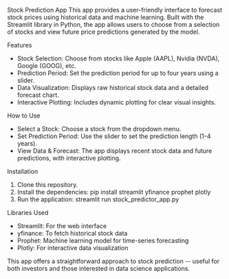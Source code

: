 Stock Prediction App
This app provides a user-friendly interface to forecast stock prices using historical data and machine learning. 
Built with the Streamlit library in Python, the app allows users to choose from a selection of stocks and view future price predictions generated by the model.

Features
- Stock Selection: Choose from stocks like Apple (AAPL), Nvidia (NVDA), Google (GOOG), etc.
- Prediction Period: Set the prediction period for up to four years using a slider.
- Data Visualization: Displays raw historical stock data and a detailed forecast chart.
- Interactive Plotting: Includes dynamic plotting for clear visual insights.
  
How to Use
- Select a Stock: Choose a stock from the dropdown menu.
- Set Prediction Period: Use the slider to set the prediction length (1-4 years).
- View Data & Forecast: The app displays recent stock data and future predictions, with interactive plotting.
  
Installation
1. Clone this repository.
2. Install the dependencies:
                                pip install streamlit yfinance prophet plotly
3. Run the application:
                                streamlit run stock_predictor_app.py

Libraries Used
- Streamlit: For the web interface 
- yfinance: To fetch historical stock data
- Prophet: Machine learning model for time-series forecasting
- Plotly: For interactive data visualization

This app offers a straightforward approach to stock prediction -- useful for both investors and those interested in data science applications.
